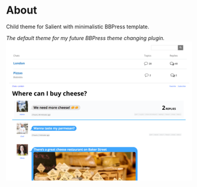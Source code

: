 # About
Child theme for Salient with minimalistic BBPress template.

*The default theme for my future BBPress theme changing plugin.*
![This is it](https://raw.githubusercontent.com/vladlu/thisisyyz/master/screenshot.png)